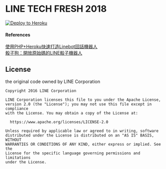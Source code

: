 # LINE TECH FRESH 2018
[![Deploy to Heroku](https://www.herokucdn.com/deploy/button.png)](https://heroku.com/deploy)

#### References   
[使用PHP+Heroku快速打造Linebot回話機器人](https://www.chy.tw/2017/08/phpherokulinebot.html)   
[骰子狗：開放原始碼的LINE骰子機器人](https://github.com/retsnimle/TrpgLineBot-php)

## License

the original code owned by LINE Corporation


```
Copyright 2016 LINE Corporation

LINE Corporation licenses this file to you under the Apache License,
version 2.0 (the "License"); you may not use this file except in compliance
with the License. You may obtain a copy of the License at:

  https://www.apache.org/licenses/LICENSE-2.0

Unless required by applicable law or agreed to in writing, software
distributed under the License is distributed on an "AS IS" BASIS, WITHOUT
WARRANTIES OR CONDITIONS OF ANY KIND, either express or implied. See the
License for the specific language governing permissions and limitations
under the License.
```



